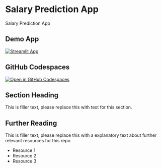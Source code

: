 # Salary Prediction App

Salary Prediction App

## Demo App

[![Streamlit App](https://static.streamlit.io/badges/streamlit_badge_black_white.svg)](https://salary-predection-app.streamlit.app/)

## GitHub Codespaces

[![Open in GitHub Codespaces](https://github.com/codespaces/badge.svg)](https://codespaces.new/streamlit/app-starter-kit?quickstart=1)

## Section Heading

This is filler text, please replace this with text for this section.

## Further Reading

This is filler text, please replace this with a explanatory text about further relevant resources for this repo
- Resource 1
- Resource 2
- Resource 3

